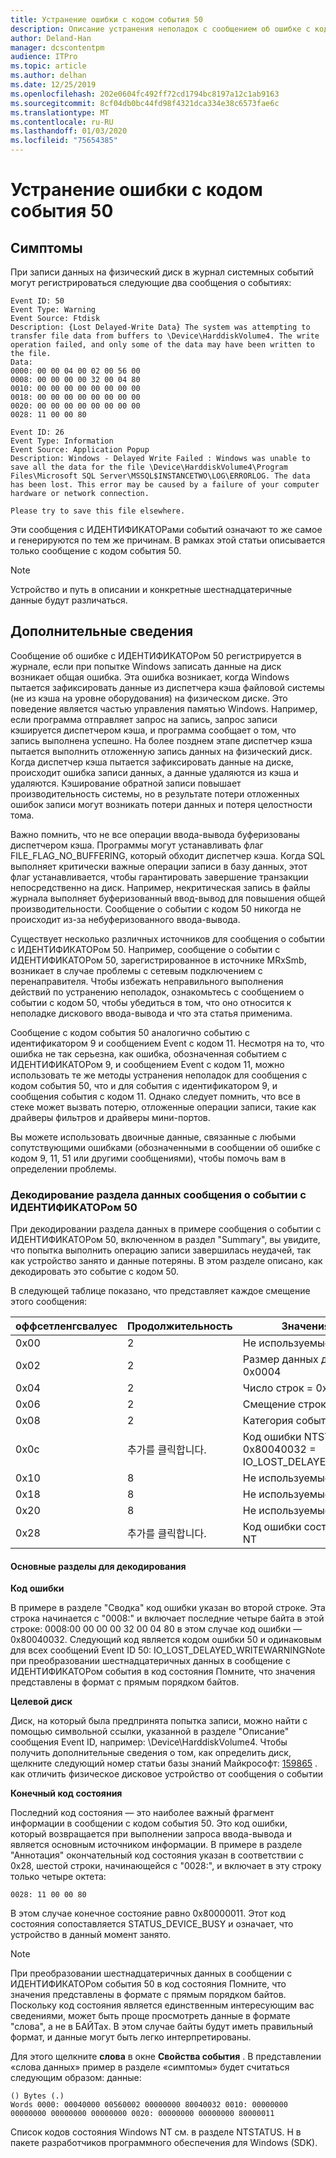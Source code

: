 ```yaml
---
title: Устранение ошибки с кодом события 50
description: Описание устранения неполадок с сообщением об ошибке с кодом 50
author: Deland-Han
manager: dcscontentpm
audience: ITPro
ms.topic: article
ms.author: delhan
ms.date: 12/25/2019
ms.openlocfilehash: 202e0604fc492ff72cd1794bc8197a12c1ab9163
ms.sourcegitcommit: 8cf04db0bc44fd98f4321dca334e38c6573fae6c
ms.translationtype: MT
ms.contentlocale: ru-RU
ms.lasthandoff: 01/03/2020
ms.locfileid: "75654385"
---
```

# <a name="troubleshoot-the-event-id-50-error-message"></a>Устранение ошибки с кодом события 50

##  <a name="symptoms"></a>Симптомы

При записи данных на физический диск в журнал системных событий могут регистрироваться следующие два сообщения о событиях: 

```
Event ID: 50 
Event Type: Warning 
Event Source: Ftdisk 
Description: {Lost Delayed-Write Data} The system was attempting to transfer file data from buffers to \Device\HarddiskVolume4. The write operation failed, and only some of the data may have been written to the file.
Data: 
0000: 00 00 04 00 02 00 56 00 
0008: 00 00 00 00 32 00 04 80 
0010: 00 00 00 00 00 00 00 00 
0018: 00 00 00 00 00 00 00 00 
0020: 00 00 00 00 00 00 00 00 
0028: 11 00 00 80 
```

```
Event ID: 26 
Event Type: Information
Event Source: Application Popup
Description: Windows - Delayed Write Failed : Windows was unable to save all the data for the file \Device\HarddiskVolume4\Program Files\Microsoft SQL Server\MSSQL$INSTANCETWO\LOG\ERRORLOG. The data has been lost. This error may be caused by a failure of your computer hardware or network connection.

Please try to save this file elsewhere.
```

Эти сообщения с ИДЕНТИФИКАТОРами событий означают то же самое и генерируются по тем же причинам. В рамках этой статьи описывается только сообщение с кодом события 50.

> [!NOTE] 
> Устройство и путь в описании и конкретные шестнадцатеричные данные будут различаться. 

##  <a name="more-information"></a>Дополнительные сведения

Сообщение об ошибке с ИДЕНТИФИКАТОРом 50 регистрируется в журнале, если при попытке Windows записать данные на диск возникает общая ошибка. Эта ошибка возникает, когда Windows пытается зафиксировать данные из диспетчера кэша файловой системы (не из кэша на уровне оборудования) на физическом диске. Это поведение является частью управления памятью Windows. Например, если программа отправляет запрос на запись, запрос записи кэшируется диспетчером кэша, и программа сообщает о том, что запись выполнена успешно. На более позднем этапе диспетчер кэша пытается выполнить отложенную запись данных на физический диск. Когда диспетчер кэша пытается зафиксировать данные на диске, происходит ошибка записи данных, а данные удаляются из кэша и удаляются. Кэширование обратной записи повышает производительность системы, но в результате потери отложенных ошибок записи могут возникать потери данных и потеря целостности тома.

Важно помнить, что не все операции ввода-вывода буферизованы диспетчером кэша. Программы могут устанавливать флаг FILE_FLAG_NO_BUFFERING, который обходит диспетчер кэша. Когда SQL выполняет критически важные операции записи в базу данных, этот флаг устанавливается, чтобы гарантировать завершение транзакции непосредственно на диск. Например, некритическая запись в файлы журнала выполняет буферизованный ввод-вывод для повышения общей производительности. Сообщение о событии с кодом 50 никогда не происходит из-за небуферизованного ввода-вывода.

Существует несколько различных источников для сообщения о событии с ИДЕНТИФИКАТОРом 50. Например, сообщение о событии с ИДЕНТИФИКАТОРом 50, зарегистрированное в источнике MRxSmb, возникает в случае проблемы с сетевым подключением с перенаправителя. Чтобы избежать неправильного выполнения действий по устранению неполадок, ознакомьтесь с сообщением о событии с кодом 50, чтобы убедиться в том, что оно относится к неполадке дискового ввода-вывода и что эта статья применима.

Сообщение с кодом события 50 аналогично событию с идентификатором 9 и сообщением Event с кодом 11. Несмотря на то, что ошибка не так серьезна, как ошибка, обозначенная событием с ИДЕНТИФИКАТОРом 9, и сообщением Event с кодом 11, можно использовать те же методы устранения неполадок для сообщения с кодом события 50, что и для события с идентификатором 9, и сообщения события с кодом 11. Однако следует помнить, что все в стеке может вызвать потерю, отложенные операции записи, такие как драйверы фильтров и драйверы мини-портов. 

Вы можете использовать двоичные данные, связанные с любыми сопутствующими ошибками (обозначенными в сообщении об ошибке с кодом 9, 11, 51 или другими сообщениями), чтобы помочь вам в определении проблемы.

###  <a name="how-to-decode-the-data-section-of-an-event-id-50-event-message"></a>Декодирование раздела данных сообщения о событии с ИДЕНТИФИКАТОРом 50 

При декодировании раздела данных в примере сообщения о событии с ИДЕНТИФИКАТОРом 50, включенном в раздел "Summary", вы увидите, что попытка выполнить операцию записи завершилась неудачей, так как устройство занято и данные потеряны. В этом разделе описано, как декодировать это событие с кодом 50. 

В следующей таблице показано, что представляет каждое смещение этого сообщения: 

|оффсетленгсвалуес|Продолжительность|Значения|
|-----------|------------|---------|
|0x00|2|Не используемые|
|0x02|2|Размер данных дампа = 0x0004|
|0x04|2|Число строк = 0x0002|
|0x06|2|Смещение строк|
|0x08|2|Категория события|
|0x0c|추가를 클릭합니다.|Код ошибки NTSTATUS = 0x80040032 = IO_LOST_DELAYED_WRITE|
|0x10|8|Не используемые|
|0x18|8|Не используемые|
|0x20|8|Не используемые|
|0x28|추가를 클릭합니다.|Код ошибки состояния NT|

#### <a name="key-sections-to-decode"></a>Основные разделы для декодирования

**Код ошибки**

В примере в разделе "Сводка" код ошибки указан во второй строке. Эта строка начинается с "0008:" и включает последние четыре байта в этой строке: 0008:00 00 00 00 32 00 04 80 в этом случае код ошибки — 0x80040032. Следующий код является кодом ошибки 50 и одинаковым для всех сообщений Event ID 50: IO_LOST_DELAYED_WRITEWARNINGNote при преобразовании шестнадцатеричных данных в сообщение с ИДЕНТИФИКАТОРом события в код состояния Помните, что значения представлены в формат с прямым порядком байтов.

**Целевой диск**

Диск, на который была предпринята попытка записи, можно найти с помощью символьной ссылки, указанной в разделе "Описание" сообщения Event ID, например: \Device\HarddiskVolume4. Чтобы получить дополнительные сведения о том, как определить диск, щелкните следующий номер статьи базы знаний Майкрософт: [159865](/EN-US/help/159865) . как отличить физическое дисковое устройство от сообщения о событии

**Конечный код состояния**

Последний код состояния — это наиболее важный фрагмент информации в сообщении с кодом события 50. Это код ошибки, который возвращается при выполнении запроса ввода-вывода и является основным источником информации. В примере в разделе "Аннотация" окончательный код состояния указан в соответствии с 0x28, шестой строки, начинающейся с "0028:", и включает в эту строку только четыре октета: 

```
0028: 11 00 00 80 
```

В этом случае конечное состояние равно 0x80000011. Этот код состояния сопоставляется STATUS_DEVICE_BUSY и означает, что устройство в данный момент занято.

>[!NOTE] 
> При преобразовании шестнадцатеричных данных в сообщении с ИДЕНТИФИКАТОРом события 50 в код состояния Помните, что значения представлены в формате с прямым порядком байтов. Поскольку код состояния является единственным интересующим вас сведениями, может быть проще просмотреть данные в формате "слова", а не в БАЙТах. В этом случае байты будут иметь правильный формат, и данные могут быть легко интерпретированы.

Для этого щелкните **слова** в окне **Свойства события** . В представлении «слова данных» пример в разделе «симптомы» будет считаться следующим образом: данные: 

```
() Bytes (.) 
Words 0000: 00040000 00560002 00000000 80040032 0010: 00000000 00000000 00000000 00000000 0020: 00000000 00000000 80000011
```

Список кодов состояния Windows NT см. в разделе NTSTATUS. H в пакете разработчиков программного обеспечения для Windows (SDK).